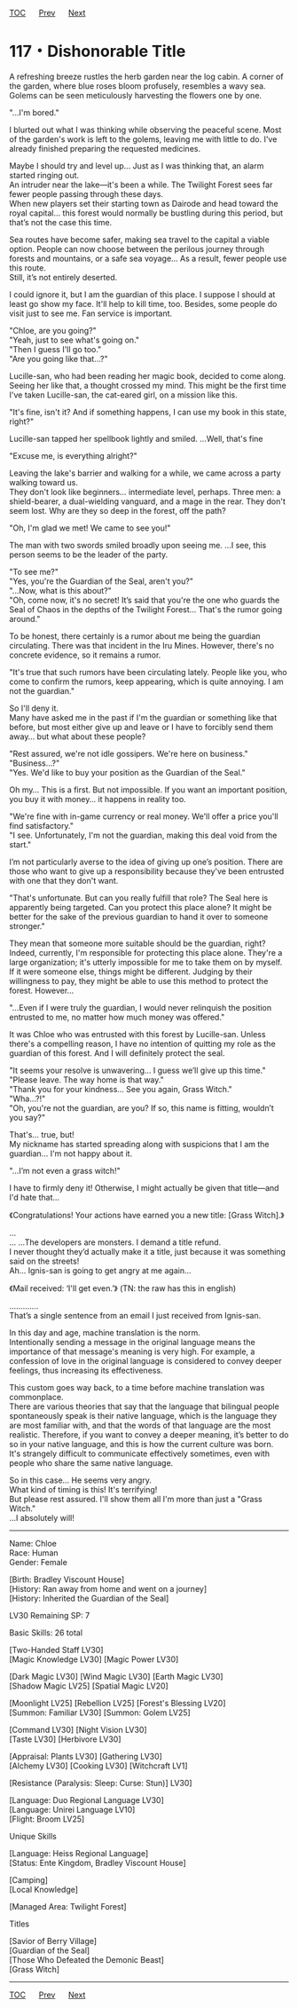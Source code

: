 [TOC](../readme.md)&nbsp;&nbsp;&nbsp;&nbsp;&nbsp;&nbsp;[Prev](Section0116.md)&nbsp;&nbsp;&nbsp;&nbsp;&nbsp;&nbsp;[Next](Section0118.md)



# 117・Dishonorable Title

A refreshing breeze rustles the herb garden near the log cabin. A corner
of the garden, where blue roses bloom profusely, resembles a wavy sea.
Golems can be seen meticulously harvesting the flowers one by one.  
  
"...I'm bored."  
  
I blurted out what I was thinking while observing the peaceful scene.
Most of the garden's work is left to the golems, leaving me with little
to do. I've already finished preparing the requested medicines.  
  
Maybe I should try and level up... Just as I was thinking that, an alarm
started ringing out.  
An intruder near the lake—it's been a while. The Twilight Forest sees
far fewer people passing through these days.  
When new players set their starting town as Dairode and head toward the
royal capital… this forest would normally be bustling during this
period, but that’s not the case this time.  
  
Sea routes have become safer, making sea travel to the capital a viable
option. People can now choose between the perilous journey through
forests and mountains, or a safe sea voyage... As a result, fewer people
use this route.  
Still, it’s not entirely deserted.  
  
I could ignore it, but I am the guardian of this place. I suppose I
should at least go show my face. It'll help to kill time, too. Besides,
some people do visit just to see me. Fan service is important.  
  
"Chloe, are you going?"  
"Yeah, just to see what's going on."  
"Then I guess I'll go too."  
"Are you going like that...?"  
  
Lucille-san, who had been reading her magic book, decided to come along.
Seeing her like that, a thought crossed my mind. This might be the first
time I've taken Lucille-san, the cat-eared girl, on a mission like
this.  
  
"It's fine, isn't it? And if something happens, I can use my book in
this state, right?"  
  
Lucille-san tapped her spellbook lightly and smiled. ...Well, that's
fine  
  
"Excuse me, is everything alright?"  
  
Leaving the lake's barrier and walking for a while, we came across a
party walking toward us.  
They don't look like beginners… intermediate level, perhaps. Three men:
a shield-bearer, a dual-wielding vanguard, and a mage in the rear. They
don't seem lost. Why are they so deep in the forest, off the path?  
  
"Oh, I'm glad we met! We came to see you!"  
  
The man with two swords smiled broadly upon seeing me. ...I see, this
person seems to be the leader of the party.  
  
"To see me?"  
"Yes, you're the Guardian of the Seal, aren't you?"  
"...Now, what is this about?"  
"Oh, come now, it's no secret! It’s said that you're the one who guards
the Seal of Chaos in the depths of the Twilight Forest… That's the rumor
going around."  
  
To be honest, there certainly is a rumor about me being the guardian
circulating. There was that incident in the Iru Mines. However, there's
no concrete evidence, so it remains a rumor.  
  
"It's true that such rumors have been circulating lately. People like
you, who come to confirm the rumors, keep appearing, which is quite
annoying. I am not the guardian."  
  
So I'll deny it.  
Many have asked me in the past if I'm the guardian or something like
that before, but most either give up and leave or I have to forcibly
send them away… but what about these people?  
  
"Rest assured, we're not idle gossipers. We're here on business."  
"Business...?"  
"Yes. We'd like to buy your position as the Guardian of the Seal."  
  
Oh my… This is a first. But not impossible. If you want an important
position, you buy it with money… it happens in reality too.  
  
"We're fine with in-game currency or real money. We'll offer a price
you'll find satisfactory."  
"I see. Unfortunately, I'm not the guardian, making this deal void from
the start."  
  
I’m not particularly averse to the idea of giving up one’s position.
There are those who want to give up a responsibility because they've
been entrusted with one that they don't want.  
  
"That's unfortunate. But can you really fulfill that role? The Seal here
is apparently being targeted. Can you protect this place alone? It might
be better for the sake of the previous guardian to hand it over to
someone stronger."  
  
They mean that someone more suitable should be the guardian, right?
Indeed, currently, I'm responsible for protecting this place alone.
They're a large organization; it's utterly impossible for me to take
them on by myself.  
If it were someone else, things might be different. Judging by their
willingness to pay, they might be able to use this method to protect the
forest. However…  
  
"…Even if I were truly the guardian, I would never relinquish the
position entrusted to me, no matter how much money was offered."  
  
It was Chloe who was entrusted with this forest by Lucille-san. Unless
there's a compelling reason, I have no intention of quitting my role as
the guardian of this forest. And I will definitely protect the seal.  
  
"It seems your resolve is unwavering… I guess we’ll give up this
time."  
"Please leave. The way home is that way."  
"Thank you for your kindness… See you again, Grass Witch."  
"Wha…?!"  
"Oh, you're not the guardian, are you? If so, this name is fitting,
wouldn’t you say?"  
  
That's… true, but!  
My nickname has started spreading along with suspicions that I am the
guardian... I'm not happy about it.  
  
"…I’m not even a grass witch!"  
  
I have to firmly deny it! Otherwise, I might actually be given that
title—and I'd hate that…  
  
《Congratulations! Your actions have earned you a new title: \[Grass
Witch\].》  
  
…  
… …The developers are monsters. I demand a title refund.  
I never thought they’d actually make it a title, just because it was
something said on the streets!  
Ah... Ignis-san is going to get angry at me again...  
  
《Mail received: ‘I'll get even.’》 (TN: the raw has this in english)  
  
………….  
That’s a single sentence from an email I just received from Ignis-san.  
  
In this day and age, machine translation is the norm.  
Intentionally sending a message in the original language means the
importance of that message's meaning is very high. For example, a
confession of love in the original language is considered to convey
deeper feelings, thus increasing its effectiveness.  
  
This custom goes way back, to a time before machine translation was
commonplace.  
There are various theories that say that the language that bilingual
people spontaneously speak is their native language, which is the
language they are most familiar with, and that the words of that
language are the most realistic. Therefore, if you want to convey a
deeper meaning, it’s better to do so in your native language, and this
is how the current culture was born.  
It's strangely difficult to communicate effectively sometimes, even with
people who share the same native language.  
  
So in this case… He seems very angry.  
What kind of timing is this! It's terrifying!  
But please rest assured. I'll show them all I'm more than just a "Grass
Witch."  
...I absolutely will!  
  
  
  

------------------------------------------------------------------------

  
Name: Chloe  
Race: Human  
Gender: Female  
  
\[Birth: Bradley Viscount House\]  
\[History: Ran away from home and went on a journey\]  
\[History: Inherited the Guardian of the Seal\]  
  
LV30 Remaining SP: 7  
  
Basic Skills: 26 total  
  
\[Two-Handed Staff LV30\]  
\[Magic Knowledge LV30\] \[Magic Power LV30\]  
  
\[Dark Magic LV30\] \[Wind Magic LV30\] \[Earth Magic LV30\]  
\[Shadow Magic LV25\] \[Spatial Magic LV20\]  
  
\[Moonlight LV25\] \[Rebellion LV25\] \[Forest's Blessing LV20\]  
\[Summon: Familiar LV30\] \[Summon: Golem LV25\]  
  
\[Command LV30\] \[Night Vision LV30\]  
\[Taste LV30\] \[Herbivore LV30\]  
  
\[Appraisal: Plants LV30\] \[Gathering LV30\]  
\[Alchemy LV30\] \[Cooking LV30\] \[Witchcraft LV1\]  
  
\[Resistance (Paralysis: Sleep: Curse: Stun)\] LV30\]  
  
\[Language: Duo Regional Language LV30\]  
\[Language: Unirei Language LV10\]  
\[Flight: Broom LV25\]  
  
Unique Skills  
  
\[Language: Heiss Regional Language\]  
\[Status: Ente Kingdom, Bradley Viscount House\]  
  
\[Camping\]  
\[Local Knowledge\]  
  
\[Managed Area: Twilight Forest\]  
  
Titles  
  
\[Savior of Berry Village\]  
\[Guardian of the Seal\]  
\[Those Who Defeated the Demonic Beast\]  
\[Grass Witch\]  
  
  
  


---
[TOC](../readme.md)&nbsp;&nbsp;&nbsp;&nbsp;&nbsp;&nbsp;[Prev](Section0116.md)&nbsp;&nbsp;&nbsp;&nbsp;&nbsp;&nbsp;[Next](Section0118.md)

